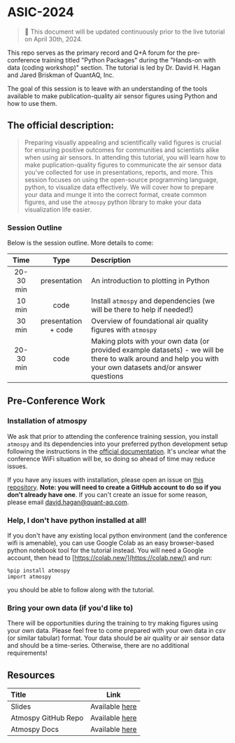 # ASIC-2024

> 🚧 This document will be updated continuously prior to the live tutorial on April 30th, 2024.  


This repo serves as the primary record and Q+A forum for the pre-conference training titled "Python Packages" during the "Hands-on with data (coding workshop)" section. The tutorial is led by Dr. David H. Hagan and Jared Briskman of QuantAQ, Inc.


The goal of this session is to leave with an understanding of the tools available to make publication-quality air sensor figures using Python and how to use them.



## The official description:

> Preparing visually appealing and scientifically valid figures is crucial for ensuring positive outcomes for communities and scientists alike when using air sensors. In attending this tutorial, you will learn how to make puplication-quality figures to communicate the air sensor data you've collected for use in presentations, reports, and more. This session focuses on using the open-source programming language, python, to visualize data effectively. We will cover how to prepare your data and munge it into the correct format, create common figures, and use the `atmospy` python library to make your data visualization life easier.


### Session Outline

Below is the session outline. More details to come:

| Time | Type | Description |
|:----:|:----:|:------------|
| 20-30 min | presentation | An introduction to plotting in Python|
| 10 min | code | Install `atmospy` and dependencies (we will be there to help if needed!)|
| 30 min | presentation + code | Overview of foundational air quality figures with `atmospy` |
| 20-30 min| code | Making plots with your own data (or provided example datasets) - we will be there to walk around and help you with your own datasets and/or answer questions |


## Pre-Conference Work

### Installation of atmospy

We ask that prior to attending the conference training session, you install `atmospy` and its dependencies into your preferred python development setup following the instructions in the [official documentation](https://dhhagan.github.io/atmospy/index.html). It's unclear what the conference WiFi situation will be, so doing so ahead of time may reduce issues.


If you have any issues with installation, please open an issue on [this repository](https://github.com/quant-aq/ASIC-2024/issues). **Note: you will need to create a GitHub account to do so if you don't already have one**. If you can't create an issue for some reason, please email david.hagan@quant-aq.com.

### Help, I don't have python installed at all!

If you don't have any existing local python environment (and the conference wifi is amenable), you can use Google Colab as an easy browser-based python notebook tool for the tutorial instead. You will need a Google account, then head to [https://colab.new/](https://colab.new/) and run:
```
%pip install atmospy
import atmospy
```
you should be able to follow along with the tutorial. 

### Bring your own data (if you'd like to)

There will be opportunities during the training to try making figures using your own data. Please feel free to come prepared with your own data in csv (or similar tabular) format. Your data should be air quality or air sensor data and should be a time-series. Otherwise, there are no additional requirements!


## Resources

| Title | Link | 
|:------|:----:|
| Slides |  Available [here](/ASIC%202024%20Tutorial%20[Hagan].pdf) |
| Atmospy GitHub Repo | Available [here](https://github.com/dhhagan/atmospy?tab=readme-ov-file) |
| Atmospy Docs | Available [here](https://dhhagan.github.io/atmospy/index.html) |  


